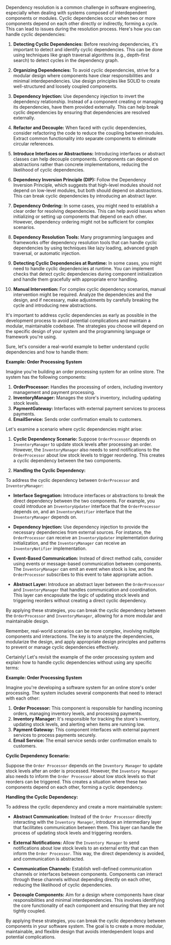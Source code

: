 Dependency resolution is a common challenge in software engineering, especially when dealing with systems composed of interdependent components or modules. Cyclic dependencies occur when two or more components depend on each other directly or indirectly, forming a cycle. This can lead to issues during the resolution process. Here's how you can handle cyclic dependencies:

1. **Detecting Cyclic Dependencies:**
   Before resolving dependencies, it's important to detect and identify cyclic dependencies. This can be done using techniques like graph traversal algorithms (e.g., depth-first search) to detect cycles in the dependency graph.

2. **Organizing Dependencies:**
   To avoid cyclic dependencies, strive for a modular design where components have clear responsibilities and minimal interdependencies. Use design principles like SOLID to create well-structured and loosely coupled components.

3. **Dependency Injection:**
   Use dependency injection to invert the dependency relationship. Instead of a component creating or managing its dependencies, have them provided externally. This can help break cyclic dependencies by ensuring that dependencies are resolved externally.

4. **Refactor and Decouple:**
   When faced with cyclic dependencies, consider refactoring the code to reduce the coupling between modules. Extract common functionality into separate components to eliminate circular references.

5. **Introduce Interfaces or Abstractions:**
   Introducing interfaces or abstract classes can help decouple components. Components can depend on abstractions rather than concrete implementations, reducing the likelihood of cyclic dependencies.

6. **Dependency Inversion Principle (DIP):**
   Follow the Dependency Inversion Principle, which suggests that high-level modules should not depend on low-level modules, but both should depend on abstractions. This can break cyclic dependencies by introducing an abstract layer.

7. **Dependency Ordering:**
   In some cases, you might need to establish a clear order for resolving dependencies. This can help avoid issues when initializing or setting up components that depend on each other. However, dependency ordering might not be sufficient for complex scenarios.

8. **Dependency Resolution Tools:**
   Many programming languages and frameworks offer dependency resolution tools that can handle cyclic dependencies by using techniques like lazy loading, advanced graph traversal, or automatic injection.

9. **Detecting Cyclic Dependencies at Runtime:**
   In some cases, you might need to handle cyclic dependencies at runtime. You can implement checks that detect cyclic dependencies during component initialization and handle them gracefully with appropriate error handling.

10. **Manual Intervention:**
    For complex cyclic dependency scenarios, manual intervention might be required. Analyze the dependencies and the design, and if necessary, make adjustments by carefully breaking the cycle and introducing new abstractions.

It's important to address cyclic dependencies as early as possible in the development process to avoid potential complications and maintain a modular, maintainable codebase. The strategies you choose will depend on the specific design of your system and the programming language or framework you're using.


Sure, let's consider a real-world example to better understand cyclic dependencies and how to handle them:

**Example: Order Processing System**

Imagine you're building an order processing system for an online store. The system has the following components:

1. **OrderProcessor:** Handles the processing of orders, including inventory management and payment processing.
2. **InventoryManager:** Manages the store's inventory, including updating stock levels.
3. **PaymentGateway:** Interfaces with external payment services to process payments.
4. **EmailService:** Sends order confirmation emails to customers.

Let's examine a scenario where cyclic dependencies might arise:

1. **Cyclic Dependency Scenario:**
   Suppose `OrderProcessor` depends on `InventoryManager` to update stock levels after processing an order. However, the `InventoryManager` also needs to send notifications to the `OrderProcessor` about low stock levels to trigger reordering. This creates a cyclic dependency between the two components.

2. **Handling the Cyclic Dependency:**

To address the cyclic dependency between `OrderProcessor` and `InventoryManager`:

- **Interface Segregation:** Introduce interfaces or abstractions to break the direct dependency between the two components. For example, you could introduce an `InventoryUpdater` interface that the `OrderProcessor` depends on, and an `InventoryNotifier` interface that the `InventoryManager` depends on.

- **Dependency Injection:** Use dependency injection to provide the necessary dependencies from external sources. For instance, the `OrderProcessor` can receive an `InventoryUpdater` implementation during initialization, and the `InventoryManager` can receive an `InventoryNotifier` implementation.

- **Event-Based Communication:** Instead of direct method calls, consider using events or message-based communication between components. The `InventoryManager` can emit an event when stock is low, and the `OrderProcessor` subscribes to this event to take appropriate action.

- **Abstract Layer:** Introduce an abstract layer between the `OrderProcessor` and `InventoryManager` that handles communication and coordination. This layer can encapsulate the logic of updating stock levels and triggering reorders without creating a direct cyclic dependency.

By applying these strategies, you can break the cyclic dependency between the `OrderProcessor` and `InventoryManager`, allowing for a more modular and maintainable design.

Remember, real-world scenarios can be more complex, involving multiple components and interactions. The key is to analyze the dependencies, modularize the design, and apply appropriate design principles and patterns to prevent or manage cyclic dependencies effectively.

Certainly! Let's revisit the example of the order processing system and explain how to handle cyclic dependencies without using any specific terms:

**Example: Order Processing System**

Imagine you're developing a software system for an online store's order processing. The system includes several components that need to interact with each other:

1. **Order Processor:** This component is responsible for handling incoming orders, managing inventory levels, and processing payments.
2. **Inventory Manager:** It's responsible for tracking the store's inventory, updating stock levels, and alerting when items are running low.
3. **Payment Gateway:** This component interfaces with external payment services to process payments securely.
4. **Email Service:** The email service sends order confirmation emails to customers.

**Cyclic Dependency Scenario:**

Suppose the `Order Processor` depends on the `Inventory Manager` to update stock levels after an order is processed. However, the `Inventory Manager` also needs to inform the `Order Processor` about low stock levels so that reorders can be triggered. This creates a situation where these two components depend on each other, forming a cyclic dependency.

**Handling the Cyclic Dependency:**

To address the cyclic dependency and create a more maintainable system:

- **Abstract Communication:** Instead of the `Order Processor` directly interacting with the `Inventory Manager`, introduce an intermediary layer that facilitates communication between them. This layer can handle the process of updating stock levels and triggering reorders.

- **External Notifications:** Allow the `Inventory Manager` to send notifications about low stock levels to an external entity that can then inform the `Order Processor`. This way, the direct dependency is avoided, and communication is abstracted.

- **Communication Channels:** Establish well-defined communication channels or interfaces between components. Components can interact through these channels without depending directly on each other, reducing the likelihood of cyclic dependencies.

- **Decouple Components:** Aim for a design where components have clear responsibilities and minimal interdependencies. This involves identifying the core functionality of each component and ensuring that they are not tightly coupled.

By applying these strategies, you can break the cyclic dependency between components in your software system. The goal is to create a more modular, maintainable, and flexible design that avoids interdependent loops and potential complications.